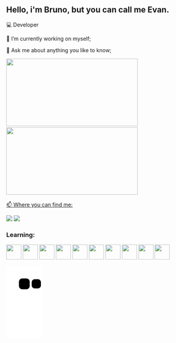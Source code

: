 ## Hello, i'm Bruno, but you can call me Evan.
💻 Developer


🔭 I’m currently working on myself;

💬 Ask me about anything you like to know;

<div>
<a href="https://github.com/Evan-Bru">
<img height="180em" width="350" src="https://github-readme-stats.vercel.app/api?username=Evan-Bru&show_icons=true&theme=tokyonight&include_all_commits=true&count_private=true" />    
<img height="180em" width="350" src="https://github-readme-stats.vercel.app/api/top-langs/?username=Evan-Bru&layout=compact&langs_count=300&theme=tokyonight" />
</div>





📫 Where you can find me:

<a href="https://www.instagram.com/evan_bru/" target="_blank"><img src="https://img.shields.io/badge/-Instagram-%23E4405F?style=for-the-badge&logo=instagram&logoColor=white" target="_blank"></a>
<a href="https://www.twitch.tv/evan_bru" target="_blank"><img src="https://img.shields.io/badge/Twitch-9146FF?style=for-the-badge&logo=twitch&logoColor=white" target="_blank"></a>








### Learning:

<img src="https://cdn.jsdelivr.net/gh/devicons/devicon/icons/html5/html5-original-wordmark.svg" width="40" height="40"/> <img src="https://cdn.jsdelivr.net/gh/devicons/devicon/icons/css3/css3-original-wordmark.svg" width="40" height="40"/> <img src="https://cdn.jsdelivr.net/gh/devicons/devicon/icons/react/react-original-wordmark.svg" width="40" height="40"/> <img src="https://cdn.jsdelivr.net/gh/devicons/devicon/icons/nodejs/nodejs-original.svg" width="40" height="40"/> <img src="https://cdn.jsdelivr.net/gh/devicons/devicon/icons/javascript/javascript-original.svg" width="40" height="40"/> <img src="https://cdn.jsdelivr.net/gh/devicons/devicon/icons/java/java-original-wordmark.svg" width="40" height="40"/> <img src="https://cdn.jsdelivr.net/gh/devicons/devicon/icons/spring/spring-plain-wordmark.svg" width="40" height="40"/>  <img src="https://cdn.jsdelivr.net/gh/devicons/devicon/icons/vscode/vscode-original-wordmark.svg"  width="40" height="40"/> <img src="https://cdn.jsdelivr.net/gh/devicons/devicon/icons/mysql/mysql-original-wordmark.svg" width="40" height="40"/> <img src="https://cdn.jsdelivr.net/gh/devicons/devicon/icons/github/github-original.svg" width="40" height="40"/>





          
          







![Snake animation](https://github.com/Evan-Bru/Evan-Bru/blob/output/github-contribution-grid-snake.svg)

